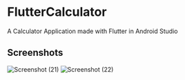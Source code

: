 # FlutterCalculator
A Calculator Application made with Flutter in Android Studio

## Screenshots
![Screenshot (21)](https://user-images.githubusercontent.com/70879718/101287571-05f0c300-3817-11eb-8f49-99acd5e34785.png)
![Screenshot (22)](https://user-images.githubusercontent.com/70879718/101287572-08ebb380-3817-11eb-87b4-19b510f74ddb.png)
